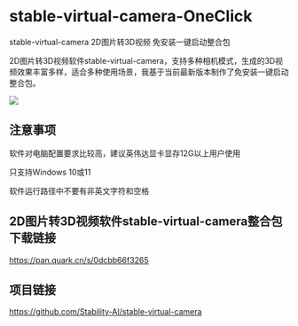 # stable-virtual-camera-OneClick
stable-virtual-camera 2D图片转3D视频 免安装一键启动整合包

2D图片转3D视频软件stable-virtual-camera，支持多种相机模式，生成的3D视频效果丰富多样，适合多种使用场景，我基于当前最新版本制作了免安装一键启动整合包。

![](https://github.com/Stability-AI/stable-virtual-camera/raw/main/assets/spiral.gif)

## 注意事项
软件对电脑配置要求比较高，建议英伟达显卡显存12G以上用户使用

只支持Windows 10或11

软件运行路径中不要有非英文字符和空格

## 2D图片转3D视频软件stable-virtual-camera整合包下载链接
https://pan.quark.cn/s/0dcbb66f3265

## 项目链接
https://github.com/Stability-AI/stable-virtual-camera
